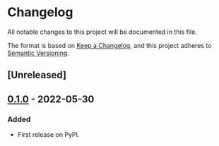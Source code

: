 # Changelog

All notable changes to this project will be documented in this file.

The format is based on [Keep a Changelog](https://keepachangelog.com/en/1.0.0/),
and this project adheres to [Semantic Versioning](https://semver.org/spec/v2.0.0.html).

## [Unreleased]

## [0.1.0] - 2022-05-30
### Added
- First release on PyPI.


[0.1.0]: https://github.com/jmarrec/geomeffibem/releases/tag/v0.1.0
